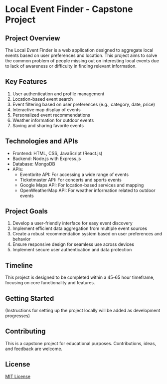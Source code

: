 # Local Event Finder - Capstone Project

## Project Overview
The Local Event Finder is a web application designed to aggregate local events based on user preferences and location. This project aims to solve the common problem of people missing out on interesting local events due to lack of awareness or difficulty in finding relevant information.

## Key Features
1. User authentication and profile management
2. Location-based event search
3. Event filtering based on user preferences (e.g., category, date, price)
4. Interactive map display of events
5. Personalized event recommendations
6. Weather information for outdoor events
7. Saving and sharing favorite events

## Technologies and APIs
- Frontend: HTML, CSS, JavaScript (React.js)
- Backend: Node.js with Express.js
- Database: MongoDB
- APIs:
  - Eventbrite API: For accessing a wide range of events
  - Ticketmaster API: For concerts and sports events
  - Google Maps API: For location-based services and mapping
  - OpenWeatherMap API: For weather information related to outdoor events

## Project Goals
1. Develop a user-friendly interface for easy event discovery
2. Implement efficient data aggregation from multiple event sources
3. Create a robust recommendation system based on user preferences and behavior
4. Ensure responsive design for seamless use across devices
5. Implement secure user authentication and data protection

## Timeline
This project is designed to be completed within a 45-65 hour timeframe, focusing on core functionality and features.

## Getting Started
(Instructions for setting up the project locally will be added as development progresses)

## Contributing
This is a capstone project for educational purposes. Contributions, ideas, and feedback are welcome.

## License
[MIT License](https://opensource.org/licenses/MIT)
